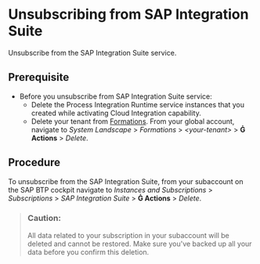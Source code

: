 <!-- loio74947c80468c4256b174e27c72ca4a87 -->

<link rel="stylesheet" type="text/css" href="../css/sap-icons.css"/>

# Unsubscribing from SAP Integration Suite

Unsubscribe from the SAP Integration Suite service.



<a name="loio74947c80468c4256b174e27c72ca4a87__section_mqn_bll_zdc"/>

## Prerequisite

-   Before you unsubscribe from SAP Integration Suite service:
    -   Delete the Process Integration Runtime service instances that you created while activating Cloud Integration capability.
    -   Delete your tenant from [Formations](https://help.sap.com/docs/btp/sap-business-technology-platform/enabling-system-landscape-for-sap-integration-suite?version=Cloud). From your global account, navigate to *System Landscape* \> *Formations* \> *<your-tenant\>* \> **<span class="SAP-icons-V5"></span> Actions** \> *Delete*.




## Procedure

To unsubscribe from the SAP Integration Suite, from your subaccount on the SAP BTP cockpit navigate to *Instances and Subscriptions* \> *Subscriptions* \> *SAP Integration Suite* \> **<span class="SAP-icons-V5"></span> Actions** \> *Delete*.

> ### Caution:  
> All data related to your subscription in your subaccount will be deleted and cannot be restored. Make sure you've backed up all your data before you confirm this deletion.

